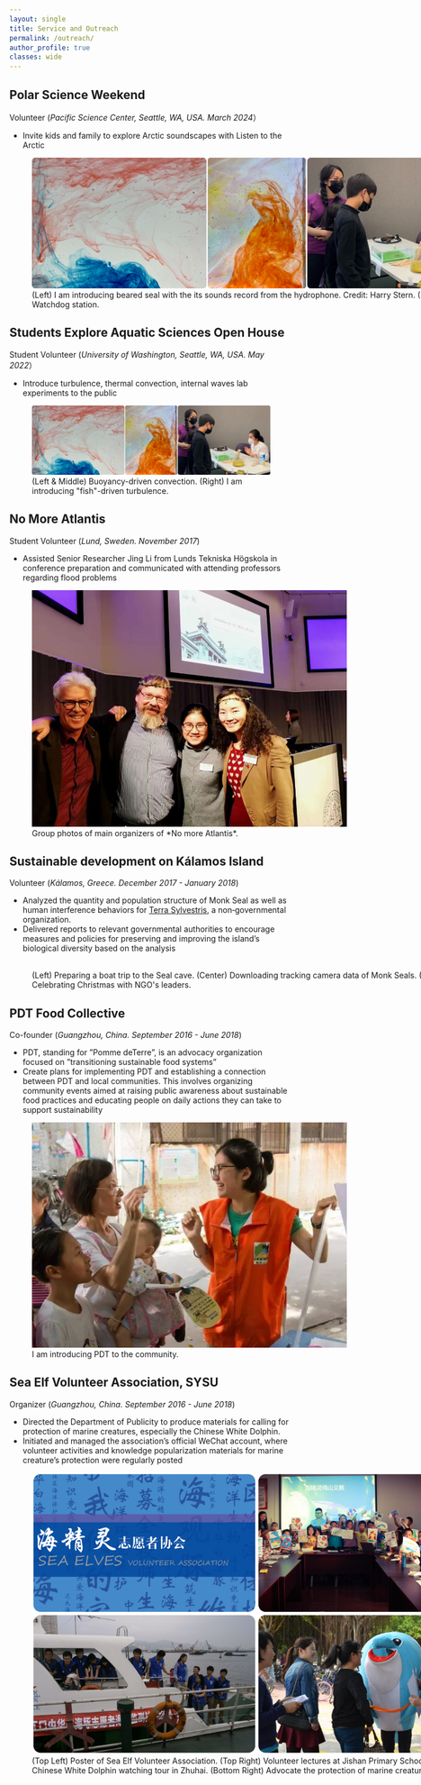 ```yaml
---
layout: single
title: Service and Outreach
permalink: /outreach/
author_profile: true
classes: wide
---
```


## Polar Science Weekend
Volunteer (*Pacific Science Center, Seattle, WA, USA. March 2024*）
* Invite kids and family to explore Arctic soundscapes with Listen to the Arctic

<figure style="width: 800px" class="align-center">
  <img src="/assets/images/AquaOpenH.jpg" alt="">
  <figcaption> (Left) I am introducing beared seal with the its sounds record from the hydrophone. Credit: Harry Stern. (Right) Watchdog station. </figcaption>
</figure> 

## Students Explore Aquatic Sciences Open House
Student Volunteer (*University of Washington, Seattle, WA, USA. May 2022*）
* Introduce turbulence, thermal convection, internal waves lab experiments to the public

<figure class="align-center">
  <img src="/assets/images/AquaOpenH.jpg" alt="">
  <figcaption> (Left & Middle) Buoyancy-driven convection. (Right) I am introducing "fish"-driven turbulence. </figcaption>
</figure> 

## No More Atlantis
Student Volunteer (*Lund, Sweden. November 2017*)
* Assisted Senior Researcher Jing Li from Lunds Tekniska Högskola in conference preparation and communicated with attending professors regarding flood problems

<figure style="width: 560px" class="align-center">
  <img src="/assets/images/Lund_conf.jpg" alt="">
  <figcaption> Group photos of main organizers of *No more Atlantis*. </figcaption>
</figure> 

## Sustainable development on Kálamos Island
Volunteer (*Kálamos, Greece. December 2017 - January 2018*)
* Analyzed the quantity and population structure of Monk Seal as well as human interference behaviors for <a href="https://www.terrasylvestris.org/">Terra Sylvestris</a>, a non‑governmental organization.
* Delivered reports to relevant governmental authorities to encourage measures and policies for preserving and improving the island’s biological diversity based on the analysis

<figure style="width: 800px" class="align-center">
  <img src="/assets/images/Greece.jpg" alt="">
  <figcaption>(Left) Preparing a boat trip to the Seal cave. (Center) Downloading tracking camera data of Monk Seals. (Right) Celebrating Christmas with NGO's leaders. </figcaption>
</figure> 

## PDT Food Collective
Co-founder (*Guangzhou, China. September 2016 - June 2018*)
* PDT, standing for ”Pomme deTerre”, is an advocacy organization focused on ”transitioning sustainable food systems”
* Create plans for implementing PDT and establishing a connection between PDT and local communities. This involves organizing community events aimed at raising public awareness about sustainable food practices and educating people on daily actions they can take to support sustainability

<figure style="width: 560px" class="align-center">
  <img src="/assets/images/PDT.jpg" alt="">
  <figcaption> I am introducing PDT to the community. </figcaption>
</figure> 

## Sea Elf Volunteer Association, SYSU
Organizer (*Guangzhou, China. September 2016 - June 2018*)
* Directed the Department of Publicity to produce materials for calling for protection of marine creatures, especially the Chinese White Dolphin.
* Initiated and managed the association’s official WeChat account, where volunteer activities and knowledge popularization materials for marine creature’s protection were regularly posted

<figure style="width: 800px" class="align-center">
  <img src="/assets/images/SeaElf.jpg" alt="">
  <figcaption>(Top Left) Poster of Sea Elf Volunteer Association. (Top Right) Volunteer lectures at Jishan Primary School. (Bottom Left) Chinese White Dolphin watching tour in Zhuhai. (Bottom Right) Advocate the protection of marine creatures to the public. </figcaption>
</figure> 


